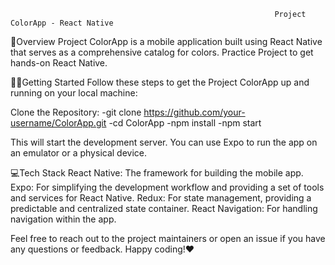                                                                Project ColorApp - React Native
  
👀Overview
Project ColorApp is a mobile application built using React Native that serves as a comprehensive catalog for colors. 
Practice Project to get hands-on React Native.

🏃‍♀️Getting Started
Follow these steps to get the Project ColorApp up and running on your local machine:

Clone the Repository:
-git clone https://github.com/your-username/ColorApp.git
-cd ColorApp
-npm install
-npm start

This will start the development server. You can use Expo to run the app on an emulator or a physical device.

💻Tech Stack
React Native: The framework for building the mobile app.
Expo: For simplifying the development workflow and providing a set of tools and services for React Native.
Redux: For state management, providing a predictable and centralized state container.
React Navigation: For handling navigation within the app.

Feel free to reach out to the project maintainers or open an issue if you have any questions or feedback. Happy coding!❤️
